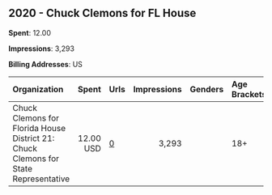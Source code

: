 ## 2020 - Chuck Clemons for FL House 
**Spent**: 12.00

**Impressions**: 3,293

**Billing Addresses**: US

|Organization|Spent|Urls|Impressions|Genders|Age Brackets|Country Codes|
|:---|---:|:---|---:|:---|:---|:---|
|Chuck Clemons for Florida House District 21: Chuck Clemons for State Representative|12.00 USD|[0](https://www.snap.com/political-ads/asset/4d80f17b301f90b619d25d70d26df896efede456ad14113e8f592d8a11d33ec1?mediaType=mp4)|3,293||18+|united states|
